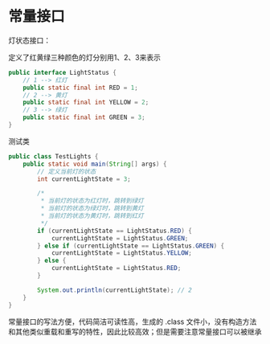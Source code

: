 # 常量接口

灯状态接口：

定义了红黄绿三种颜色的灯分别用1、2、3来表示

```java
public interface LightStatus {
	// 1 --> 红灯
	public static final int RED = 1;
	// 2 --> 黄灯
	public static final int YELLOW = 2;
	// 3 --> 绿灯
	public static final int GREEN = 3;
}
```

测试类

```java
public class TestLights {
	public static void main(String[] args) {
        // 定义当前灯的状态
		int currentLightState = 3;

        /*
         * 当前灯的状态为红灯时，跳转到绿灯
         * 当前灯的状态为绿灯时，跳转到黄灯
         * 当前灯的状态为黄灯时，跳转到红灯
         */
		if (currentLightState == LightStatus.RED) {
			currentLightState = LightStatus.GREEN;
		} else if (currentLightState == LightStatus.GREEN) {
			currentLightState = LightStatus.YELLOW;
		} else { 
			currentLightState = LightStatus.RED;
		}

		System.out.println(currentLightState); // 2
	}
}
```

常量接口的写法方便，代码简洁可读性高，生成的 .class 文件小，没有构造方法和其他类似重载和重写的特性，因此比较高效；但是需要注意常量接口可以被继承
